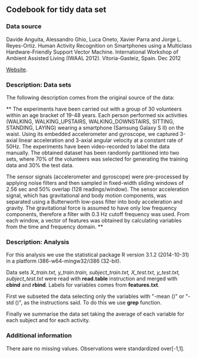 ## Codebook for tidy data set

### Data source

Davide Anguita, Alessandro Ghio, Luca Oneto, Xavier Parra and Jorge L. Reyes-Ortiz. Human Activity Recognition on Smartphones using a Multiclass Hardware-Friendly Support Vector Machine. International Workshop of Ambient Assisted Living (IWAAL 2012). Vitoria-Gasteiz, Spain. Dec 2012

[Website](http://archive.ics.uci.edu/ml/datasets/Human+Activity+Recognition+Using+Smartphones#).

### Description: Data sets

The following description comes from the original source of the data:

** The experiments have been carried out with a group of 30 volunteers within an age bracket of 19-48 years. Each person performed six activities (WALKING, WALKING_UPSTAIRS, WALKING_DOWNSTAIRS, SITTING, STANDING, LAYING) wearing a smartphone (Samsung Galaxy S II) on the waist. Using its embedded accelerometer and gyroscope, we captured 3-axial linear acceleration and 3-axial angular velocity at a constant rate of 50Hz. The experiments have been video-recorded to label the data manually. The obtained dataset has been randomly partitioned into two sets, where 70% of the volunteers was selected for generating the training data and 30% the test data. 

The sensor signals (accelerometer and gyroscope) were pre-processed by applying noise filters and then sampled in fixed-width sliding windows of 2.56 sec and 50% overlap (128 readings/window). The sensor acceleration signal, which has gravitational and body motion components, was separated using a Butterworth low-pass filter into body acceleration and gravity. The gravitational force is assumed to have only low frequency components, therefore a filter with 0.3 Hz cutoff frequency was used. From each window, a vector of features was obtained by calculating variables from the time and frequency domain. **

### Description: Analysis

For this analysis we use the statistical package R version 3.1.2 (2014-10-31) in a platform i386-w64-mingw32/i386 (32-bit).

Data sets *X_train.txt, y_train.train, subject_train.txt, X_test.txt, y_test.txt, subject_test.txt* were read with **read.table** instruction and merged with **cbind** and **rbind**.
Labels for variables comes from **features.txt**.

First we subseted the data selecting only the variables with "-mean ()" or "-std ()", as the instructions said. To do this we use **grep** function.

Finally we summarise the data set taking the average of each variable for each subject and for each activity.

### Additional information

There aare no missing values.
Observations were standardized over[-1,1].
